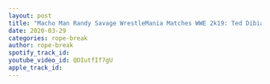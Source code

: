 ```yaml
---
layout: post
title: "Macho Man Randy Savage WrestleMania Matches WWE 2k19: Ted Dibiase & Ric Flair for the WWF/WWE Title"
date: 2020-03-29
categories: rope-break
author: rope-break
spotify_track_id: 
youtube_video_id: QOIutfIf7gU
apple_track_id: 
---
```

